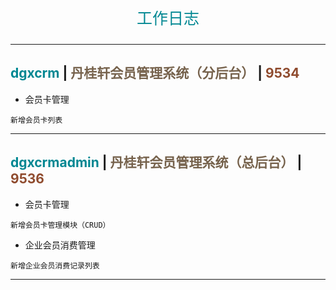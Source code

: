 <p align="center" style="font-size: 25px; color: #008792;">工作日志</p>

---

## <span style="color: #008792;">dgxcrm</span> | <span style="color: #76624c;">丹桂轩会员管理系统（分后台）</span> | <span style="color: #8f4b2e;">9534</span>

- 会员卡管理

```
新增会员卡列表
```

---

## <span style="color: #008792;">dgxcrmadmin</span> | <span style="color: #76624c;">丹桂轩会员管理系统（总后台）</span> | <span style="color: #8f4b2e;">9536</span>

- 会员卡管理

```
新增会员卡管理模块（CRUD）
```

- 企业会员消费管理

```
新增企业会员消费记录列表
```

---
